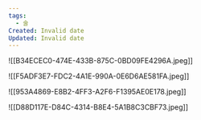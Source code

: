 ```yaml
---
tags:
  - 술
Created: Invalid date
Updated: Invalid date
---
```

![[B34ECEC0-474E-433B-875C-0BD09FE4296A.jpeg]]

![[F5ADF3E7-FDC2-4A1E-990A-0E6D6AE581FA.jpeg]]

![[953A4869-E8B2-4FF3-A2F6-F1395AE0E178.jpeg]]

![[D88D117E-D84C-4314-B8E4-5A1B8C3CBF73.jpeg]]